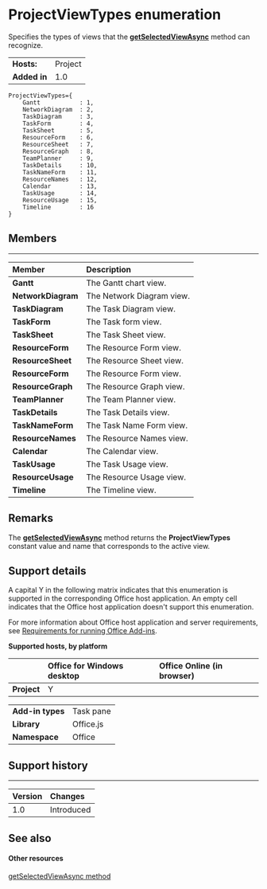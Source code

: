 
# ProjectViewTypes enumeration
Specifies the types of views that the  **[getSelectedViewAsync](https://dev.office.com/reference/add-ins/shared/projectdocument.getselectedviewasync)** method can recognize.

|||
|:-----|:-----|
|**Hosts:**|Project|
|**Added in**|1.0|

```
ProjectViewTypes={
    Gantt           : 1, 
    NetworkDiagram  : 2, 
    TaskDiagram     : 3, 
    TaskForm        : 4, 
    TaskSheet       : 5, 
    ResourceForm    : 6, 
    ResourceSheet   : 7, 
    ResourceGraph   : 8, 
    TeamPlanner     : 9, 
    TaskDetails     : 10, 
    TaskNameForm    : 11, 
    ResourceNames   : 12, 
    Calendar        : 13, 
    TaskUsage       : 14, 
    ResourceUsage   : 15, 
    Timeline        : 16
}
```


## Members


****


|**Member**|**Description**|
|:-----|:-----|
|**Gantt**|The Gantt chart view.|
|**NetworkDiagram**|The Network Diagram view.|
|**TaskDiagram**|The Task Diagram view.|
|**TaskForm**|The Task form view.|
|**TaskSheet**|The Task Sheet view.|
|**ResourceForm**|The Resource Form view.|
|**ResourceSheet**|The Resource Sheet view.|
|**ResourceForm**|The Resource Form view.|
|**ResourceGraph**|The Resource Graph view.|
|**TeamPlanner**|The Team Planner view.|
|**TaskDetails**|The Task Details view.|
|**TaskNameForm**|The Task Name Form view.|
|**ResourceNames**|The Resource Names view.|
|**Calendar**|The Calendar view.|
|**TaskUsage**|The Task Usage view.|
|**ResourceUsage**|The Resource Usage view.|
|**Timeline**|The Timeline view.|

## Remarks

The  **[getSelectedViewAsync](https://dev.office.com/reference/add-ins/shared/projectdocument.getselectedviewasync)** method returns the **ProjectViewTypes** constant value and name that corresponds to the active view.


## Support details


A capital Y in the following matrix indicates that this enumeration is supported in the corresponding Office host application. An empty cell indicates that the Office host application doesn't support this enumeration.

For more information about Office host application and server requirements, see [Requirements for running Office Add-ins](../../docs/overview/requirements-for-running-office-add-ins.md).


**Supported hosts, by platform**


||**Office for Windows desktop**|**Office Online (in browser)**|
|:-----|:-----|:-----|
|**Project**|Y||

|||
|:-----|:-----|
|**Add-in types**|Task pane|
|**Library**|Office.js|
|**Namespace**|Office|

## Support history



****


|**Version**|**Changes**|
|:-----|:-----|
|1.0|Introduced|

## See also



#### Other resources


[getSelectedViewAsync method](https://dev.office.com/reference/add-ins/shared/projectdocument.getselectedviewasync)
